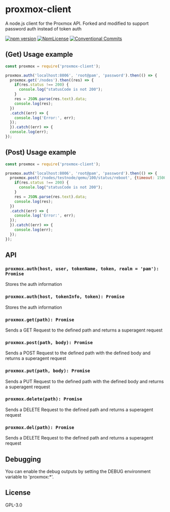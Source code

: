 # proxmox-client
A node.js client for the Proxmox API. Forked and modified to support password auth instead of token auth

<p>
<a href="https://www.npmjs.com/package/proxmox-client" rel="nofollow"><img src="https://img.shields.io/npm/v/proxmox-client.svg?logo=npm" alt="npm version" style="max-width:100%;"></a>
<a href="https://github.com/hosler/proxmox-client/blob/master/LICENSE" rel="nofollow"><img src="https://img.shields.io/npm/l/proxmox-client.svg?logo=github" alt="NpmLicense"></a>
<a href="https://github.com/hosler/proxmox-client/blob/master/" rel="nofollow"><img src="https://img.shields.io/github/package-json/v/hosler/proxmox-client.svg" alt="Conventional Commits"></a>

## (Get) Usage example

```js
const proxmox = require('proxmox-client');

proxmox.auth('localhost:8006', 'root@pam', 'password').then(() => {
  proxmox.get('/nodes').then((res) => {
    if(res.status !== 200) {
      console.log("statusCode is not 200");
    }
    res = JSON.parse(res.text).data;
    console.log(res);
  })
  .catch((err) => {
    console.log('Error:', err);
  });
  }).catch((err) => {
  console.log(err);
});
```

## (Post) Usage example

```js
const proxmox = require('proxmox-client');

proxmox.auth('localhost:8006', 'root@pam', 'password').then(() => {
  proxmox.post('/nodes/testnode/qemu/100/status/reboot', {timeout: 1500}).then((res) => {
    if(res.status !== 200) {
      console.log("statusCode is not 200");
    }
    res = JSON.parse(res.text).data;
    console.log(res);
  })
  .catch((err) => {
    console.log('Error:', err);
  });
  }).catch((err) => {
    console.log(err);
  });
});
```

## API

### `proxmox.auth(host, user, tokenName, token, realm = 'pam'): Promise`

Stores the auth information

### `proxmox.auth(host, tokenInfo, token): Promise`

Stores the auth information

### `proxmox.get(path): Promise`

Sends a GET Request to the defined path and returns a superagent request

### `proxmox.post(path, body): Promise`

Sends a POST Request to the defined path with the defined body and returns a superagent request

### `proxmox.put(path, body): Promise`

Sends a PUT Request to the defined path with the defined body and returns a superagent request

### `proxmox.delete(path): Promise`

Sends a DELETE Request to the defined path and returns a superagent request

### `proxmox.del(path): Promise`

Sends a DELETE Request to the defined path and returns a superagent request

## Debugging

You can enable the debug outputs by setting the DEBUG environment variable to 'proxmox:*'.

## License

GPL-3.0
